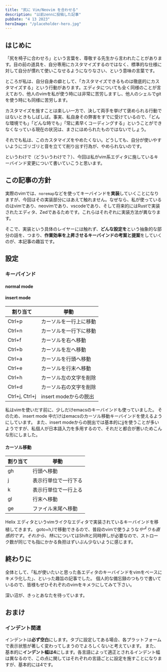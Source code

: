 ```yaml
---
title: "尻に Vim/Neovim を合わせる"
description: "以前zennに投稿した記事"
pubDate: "4 13 2023"
heroImage: "/placeholder-hero.jpg"
---
```


## はじめに

「尻を椅子に合わせろ」という言葉を、尊敬する先生から言われたことがあります。目の前の道具を、自分専用にカスタマイズするのではなく、標準的な仕様に対して自分が慣れて使いこなせるようになりなさい、という意味の言葉です。

ところが私は、自分自身の癖として、「カスタマイズできるものは徹底的にカスタマイズする」という行動があります。エディタについても全く同様のことが言えており、他人のvimを私が使う時には非常に苦労しますし、他人のシェルでgitを使う時にも同様に苦労します。

カスタマイズを施すことは楽しい一方で、決して両手を挙げて褒められる行動ではないときもしばしば。事実、私自身その弊害をすでに受けているので、「どんな環境でも」「どんな時でも」「常に素早くコーディングする」ということができなくなっている現在の状況は、まさにほめられたものではないでしょう。

それでも私は、このカスタマイズをやめたくない。どうしても、自分が使いやすいようにゴリゴリと音を立てて削り出す行為が、やめられないのです。

というわけで（どういうわけで？）、今回は私がvim系エディタに施しているキーバインド変更について書いていこうと思います。

## この記事の方針

実際のvimでは、```noremap```などを使ってキーバインドを**実装**していくことになりますが、今回はその実装部分にはあえて触れません。なぜなら、私が使っているのはvimであり、neovimであり、vscodeであり、そして将来的にはRustで実装されたエディタ、Zedであるためです。これらはそれぞれに実装方法が異なります。

そこで、実装という具体のレイヤーには触れず、**どんな設定を**という抽象的な部分の話を、つまり、**作業効率を上昇させるキーバインドの考案と提案**をしていくのが、本記事の趣旨です。

## 設定

### キーバインド

#### normal mode

#### insert mode

|割り当て|挙動|
|---|---|
|Ctrl+p|カーソルを一行上に移動|
|Ctrl+n|カーソルを一行下に移動|
|Ctrl+f|カーソルを右へ移動|
|Ctrl+b|カーソルを左へ移動|
|Ctrl+a|カーソルを行頭へ移動|
|Ctrl+e|カーソルを行末へ移動|
|Ctrl+h|カーソル左の文字を削除|
|Ctrl+d|カーソル右の文字を削除|
|Ctrl+j, Ctrl+j|insert modeからの脱出|

私はvimを使いだす前に、少しだけemacsのキーバインドも使っていました。
そのため、insert mode 中だけはemacsのカーソル移動キーバインドを使えるようにしています。
また、insert modeからの脱出では基本的にjjを使うことが多いようですが、私個人が日本語入力を多用するので、それだと都合が悪いためこんな形にしました。

#### カーソル移動

|割り当て|挙動|
|---|---|
|gh|行頭へ移動|
|j|表示行単位で一行下る|
|k|表示行単位で一行上る|
|gl|行末へ移動|
|ge|ファイル末尾へ移動|

Helix エディタというvimライクなエディタで実装されているキーバインドを移植してきます。
goto+h,lで移動できるので、普段のvimで使うような$や^よりも直感的です。
それから、特に$についてはShiftと同時押しが必要なので、ストローク数が同じでも指にかかる負担はずいぶん少ないように感じます。

## 終わりに

全体として、「私が使いたいと思った各エディタのキーバインドをvimをベースにキメラ化した」、といった趣旨の記事でした。
個人的な備忘録のつもりで書いているので、皆様もぜひそれぞれのvimをキメラにしてみて下さい。

深い沼が、きっとあなたを待っています。

## おまけ

### インデント関連

インデントは**必ず空白**にします。タブに設定してある場合、各プラットフォームで表示状態が著しく変わってしまうのでよろしくないと考えています。
また、基本的に**インデント幅は4**にします。各言語によって適正とされるインデント幅は異なるので、この点に関してはそれぞれの言語ごとに設定を施すことになりますが、基本的には4です。
